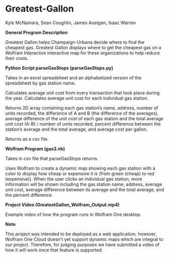 # Greatest-Gallon
Kyle McNamara, Sean Coughlin, James Austgen, Isaac Warren


**General Program Description**

Greatest Gallon helps Champaign-Urbana decide where to find the cheapest gas. Greatest Gallon displays where to get the cheapest gas on a Wolfram Interactive interactive map for these organizations to help reduce their costs.

**Python Script parseGasStops (parseGasStops.py)**

Takes in an excel spreadsheet and an alphabetized version of the spreadsheet by gas station name.

Calculates average unit cost from every transaction that took place during the year. Calculates average unit cost for each individual gas station.

Returns 2D array containing each gas station’s name, address, number of units recorded, the difference of A and B (the difference of the averages),
average difference of the unit cost of each gas station and the total average unit cost (A-B) / number of units recorded, percent difference between the station’s average and the total average, and average cost per gallon.

Returns as a csv file.

**Wolfram Program (gas3.nb)**

Takes in csv file that parseGasStops returns.

Uses Wolfram to create a dynamic map showing each gas station with a color to display how cheap or expensive it is (from green (cheap) to red (expensive)). 
When the user clicks an individual gas station, more information will be shown including the gas station name, address, average unit cost, average difference between its average and the total average, and the percent difference.

**Project Video (GreatestGallon_Wolfram_Output.mp4)**

Example video of how the program runs in Wolfram One desktop.

**Note**

This project was intended to be deployed as a web application; however, Wolfram One Cloud doesn't yet support dynamic maps which are integral to our project. Therefore, for judging purposes we have submitted a video of how it will work once that feature is supported.

